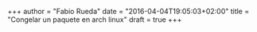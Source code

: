 +++
author = "Fabio Rueda"
date = "2016-04-04T19:05:03+02:00"
title = "Congelar un paquete en arch linux"
draft = true
+++
